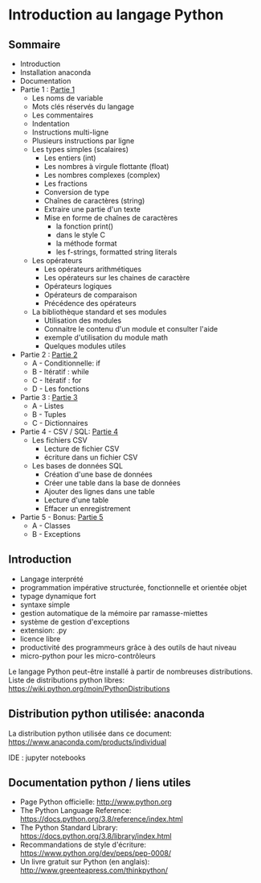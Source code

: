 # Introduction au langage Python

## Sommaire

- Introduction
- Installation anaconda
- Documentation
- Partie 1 : [Partie 1](intro-python-part1.ipynb)
    - Les noms de variable
    - Mots clés réservés du langage
    - Les commentaires
    - Indentation
    - Instructions multi-ligne
    - Plusieurs instructions par ligne
    - Les types simples (scalaires)
      - Les entiers (int)
      - Les nombres à virgule flottante (float)
      - Les nombres complexes (complex)
      - Les fractions
      - Conversion de type
      - Chaînes de caractères (string)
      - Extraire une partie d'un texte
      - Mise en forme de chaînes de caractères
        - la fonction print()
        - dans le style C
        - la méthode format
        - les f-strings, formatted string literals
    - Les opérateurs
      - Les opérateurs arithmétiques
      - Les opérateurs sur les chaines de caractère
      - Opérateurs logiques
      - Opérateurs de comparaison
      - Précédence des opérateurs
    - La bibliothèque standard et ses modules
      - Utilisation des modules
      - Connaitre le contenu d'un module et consulter l'aide
      - exemple d'utilisation du module math
      - Quelques modules utiles
- Partie 2 : [Partie 2](intro-python-part2.ipynb)
  - A - Conditionnelle: if
  - B - Itératif : while
  - C - Itératif : for
  - D - Les fonctions
- Partie 3 : [Partie 3](intro-python-part3.ipynb)
  - A - Listes
  - B - Tuples
  - C - Dictionnaires
- Partie 4 - CSV / SQL: [Partie 4](intro-python-part4-bonus.ipynb)
  - Les fichiers CSV
    - Lecture de fichier CSV
    - écriture dans un fichier CSV
  - Les bases de données SQL
    - Création d'une base de données
    - Créer une table dans la base de données
    - Ajouter des lignes dans une table
    - Lecture d'une table
    - Effacer un enregistrement
- Partie 5 - Bonus: [Partie 5](intro-python-part5-bonus.ipynb)
  - A - Classes
  - B - Exceptions

## Introduction

- Langage interprété
- programmation impérative structurée, fonctionnelle et orientée objet
- typage dynamique fort
- syntaxe simple
- gestion automatique de la mémoire par ramasse-miettes
- système de gestion d'exceptions
- extension: .py
- licence libre
- productivité des programmeurs grâce à des outils de haut niveau
- micro-python pour les micro-contrôleurs

Le langage Python peut-être installé à partir de nombreuses distributions.
Liste de distributions python libres: <https://wiki.python.org/moin/PythonDistributions>

## Distribution python utilisée: anaconda

La distribution python utilisée dans ce document: <https://www.anaconda.com/products/individual>

IDE : jupyter notebooks

## Documentation python / liens utiles

- Page Python officielle: <http://www.python.org>
- The Python Language Reference: <https://docs.python.org/3.8/reference/index.html>
- The Python Standard Library: <https://docs.python.org/3.8/library/index.html>
- Recommandations de style d'écriture: <https://www.python.org/dev/peps/pep-0008/>
- Un livre gratuit sur Python (en anglais): <http://www.greenteapress.com/thinkpython/>
